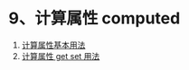 
<h1>9、计算属性 computed</h1>
<ol>
    <li>
        <a href='https://github.com/YonyLady/vueJs/blob/master/9-computed/computed.html'>
            计算属性基本用法
        </a>
    </li>
    <li>
        <a href='https://github.com/YonyLady/vueJs/blob/master/9-computed/computed-get-set.html'>
            计算属性 get set 用法
        </a>
    </li>
</ol>

